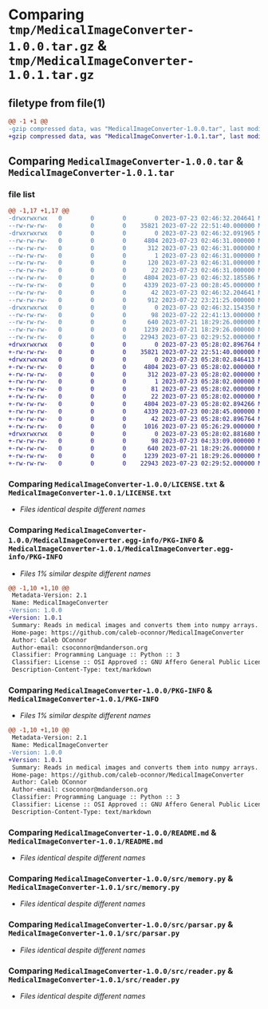 # Comparing `tmp/MedicalImageConverter-1.0.0.tar.gz` & `tmp/MedicalImageConverter-1.0.1.tar.gz`

## filetype from file(1)

```diff
@@ -1 +1 @@
-gzip compressed data, was "MedicalImageConverter-1.0.0.tar", last modified: Sun Jul 23 02:46:32 2023, max compression
+gzip compressed data, was "MedicalImageConverter-1.0.1.tar", last modified: Sun Jul 23 05:28:02 2023, max compression
```

## Comparing `MedicalImageConverter-1.0.0.tar` & `MedicalImageConverter-1.0.1.tar`

### file list

```diff
@@ -1,17 +1,17 @@
-drwxrwxrwx   0        0        0        0 2023-07-23 02:46:32.204641 MedicalImageConverter-1.0.0/
--rw-rw-rw-   0        0        0    35821 2023-07-22 22:51:40.000000 MedicalImageConverter-1.0.0/LICENSE.txt
-drwxrwxrwx   0        0        0        0 2023-07-23 02:46:32.091965 MedicalImageConverter-1.0.0/MedicalImageConverter.egg-info/
--rw-rw-rw-   0        0        0     4804 2023-07-23 02:46:31.000000 MedicalImageConverter-1.0.0/MedicalImageConverter.egg-info/PKG-INFO
--rw-rw-rw-   0        0        0      312 2023-07-23 02:46:31.000000 MedicalImageConverter-1.0.0/MedicalImageConverter.egg-info/SOURCES.txt
--rw-rw-rw-   0        0        0        1 2023-07-23 02:46:31.000000 MedicalImageConverter-1.0.0/MedicalImageConverter.egg-info/dependency_links.txt
--rw-rw-rw-   0        0        0      120 2023-07-23 02:46:31.000000 MedicalImageConverter-1.0.0/MedicalImageConverter.egg-info/requires.txt
--rw-rw-rw-   0        0        0       22 2023-07-23 02:46:31.000000 MedicalImageConverter-1.0.0/MedicalImageConverter.egg-info/top_level.txt
--rw-rw-rw-   0        0        0     4804 2023-07-23 02:46:32.185586 MedicalImageConverter-1.0.0/PKG-INFO
--rw-rw-rw-   0        0        0     4339 2023-07-23 00:28:45.000000 MedicalImageConverter-1.0.0/README.md
--rw-rw-rw-   0        0        0       42 2023-07-23 02:46:32.204641 MedicalImageConverter-1.0.0/setup.cfg
--rw-rw-rw-   0        0        0      912 2023-07-22 23:21:25.000000 MedicalImageConverter-1.0.0/setup.py
-drwxrwxrwx   0        0        0        0 2023-07-23 02:46:32.154350 MedicalImageConverter-1.0.0/src/
--rw-rw-rw-   0        0        0       98 2023-07-22 22:41:13.000000 MedicalImageConverter-1.0.0/src/__init__.py
--rw-rw-rw-   0        0        0      640 2023-07-21 18:29:26.000000 MedicalImageConverter-1.0.0/src/memory.py
--rw-rw-rw-   0        0        0     1239 2023-07-21 18:29:26.000000 MedicalImageConverter-1.0.0/src/parsar.py
--rw-rw-rw-   0        0        0    22943 2023-07-23 02:29:52.000000 MedicalImageConverter-1.0.0/src/reader.py
+drwxrwxrwx   0        0        0        0 2023-07-23 05:28:02.896764 MedicalImageConverter-1.0.1/
+-rw-rw-rw-   0        0        0    35821 2023-07-22 22:51:40.000000 MedicalImageConverter-1.0.1/LICENSE.txt
+drwxrwxrwx   0        0        0        0 2023-07-23 05:28:02.846413 MedicalImageConverter-1.0.1/MedicalImageConverter.egg-info/
+-rw-rw-rw-   0        0        0     4804 2023-07-23 05:28:02.000000 MedicalImageConverter-1.0.1/MedicalImageConverter.egg-info/PKG-INFO
+-rw-rw-rw-   0        0        0      312 2023-07-23 05:28:02.000000 MedicalImageConverter-1.0.1/MedicalImageConverter.egg-info/SOURCES.txt
+-rw-rw-rw-   0        0        0        1 2023-07-23 05:28:02.000000 MedicalImageConverter-1.0.1/MedicalImageConverter.egg-info/dependency_links.txt
+-rw-rw-rw-   0        0        0       81 2023-07-23 05:28:02.000000 MedicalImageConverter-1.0.1/MedicalImageConverter.egg-info/requires.txt
+-rw-rw-rw-   0        0        0       22 2023-07-23 05:28:02.000000 MedicalImageConverter-1.0.1/MedicalImageConverter.egg-info/top_level.txt
+-rw-rw-rw-   0        0        0     4804 2023-07-23 05:28:02.894266 MedicalImageConverter-1.0.1/PKG-INFO
+-rw-rw-rw-   0        0        0     4339 2023-07-23 00:28:45.000000 MedicalImageConverter-1.0.1/README.md
+-rw-rw-rw-   0        0        0       42 2023-07-23 05:28:02.896764 MedicalImageConverter-1.0.1/setup.cfg
+-rw-rw-rw-   0        0        0     1016 2023-07-23 05:26:29.000000 MedicalImageConverter-1.0.1/setup.py
+drwxrwxrwx   0        0        0        0 2023-07-23 05:28:02.881680 MedicalImageConverter-1.0.1/src/
+-rw-rw-rw-   0        0        0       98 2023-07-23 04:33:09.000000 MedicalImageConverter-1.0.1/src/__init__.py
+-rw-rw-rw-   0        0        0      640 2023-07-21 18:29:26.000000 MedicalImageConverter-1.0.1/src/memory.py
+-rw-rw-rw-   0        0        0     1239 2023-07-21 18:29:26.000000 MedicalImageConverter-1.0.1/src/parsar.py
+-rw-rw-rw-   0        0        0    22943 2023-07-23 02:29:52.000000 MedicalImageConverter-1.0.1/src/reader.py
```

### Comparing `MedicalImageConverter-1.0.0/LICENSE.txt` & `MedicalImageConverter-1.0.1/LICENSE.txt`

 * *Files identical despite different names*

### Comparing `MedicalImageConverter-1.0.0/MedicalImageConverter.egg-info/PKG-INFO` & `MedicalImageConverter-1.0.1/MedicalImageConverter.egg-info/PKG-INFO`

 * *Files 1% similar despite different names*

```diff
@@ -1,10 +1,10 @@
 Metadata-Version: 2.1
 Name: MedicalImageConverter
-Version: 1.0.0
+Version: 1.0.1
 Summary: Reads in medical images and converts them into numpy arrays.
 Home-page: https://github.com/caleb-oconnor/MedicalImageConverter
 Author: Caleb OConnor
 Author-email: csoconnor@mdanderson.org
 Classifier: Programming Language :: Python :: 3
 Classifier: License :: OSI Approved :: GNU Affero General Public License v3
 Description-Content-Type: text/markdown
```

### Comparing `MedicalImageConverter-1.0.0/PKG-INFO` & `MedicalImageConverter-1.0.1/PKG-INFO`

 * *Files 1% similar despite different names*

```diff
@@ -1,10 +1,10 @@
 Metadata-Version: 2.1
 Name: MedicalImageConverter
-Version: 1.0.0
+Version: 1.0.1
 Summary: Reads in medical images and converts them into numpy arrays.
 Home-page: https://github.com/caleb-oconnor/MedicalImageConverter
 Author: Caleb OConnor
 Author-email: csoconnor@mdanderson.org
 Classifier: Programming Language :: Python :: 3
 Classifier: License :: OSI Approved :: GNU Affero General Public License v3
 Description-Content-Type: text/markdown
```

### Comparing `MedicalImageConverter-1.0.0/README.md` & `MedicalImageConverter-1.0.1/README.md`

 * *Files identical despite different names*

### Comparing `MedicalImageConverter-1.0.0/src/memory.py` & `MedicalImageConverter-1.0.1/src/memory.py`

 * *Files identical despite different names*

### Comparing `MedicalImageConverter-1.0.0/src/parsar.py` & `MedicalImageConverter-1.0.1/src/parsar.py`

 * *Files identical despite different names*

### Comparing `MedicalImageConverter-1.0.0/src/reader.py` & `MedicalImageConverter-1.0.1/src/reader.py`

 * *Files identical despite different names*


